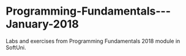 # Programming-Fundamentals---January-2018
Labs and exercises from Programming Fundamentals 2018 module in SoftUni.
